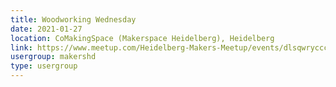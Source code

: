 ```yaml
---
title: Woodworking Wednesday
date: 2021-01-27
location: CoMakingSpace (Makerspace Heidelberg), Heidelberg
link: https://www.meetup.com/Heidelberg-Makers-Meetup/events/dlsqwrycccbkc/
usergroup: makershd
type: usergroup
---
```

